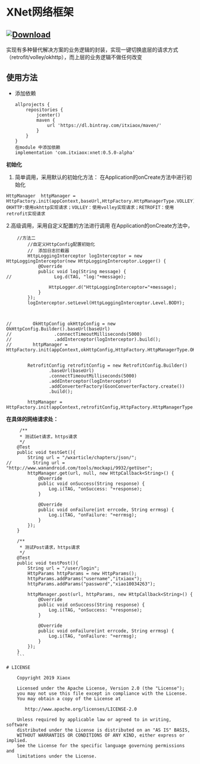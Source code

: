 # XNet网络框架
[ ![Download](https://api.bintray.com/packages/itxiaox/maven/xnet/images/download.svg?version=0.5.0-alpha) ](https://bintray.com/itxiaox/maven/xnet/0.5.0-alpha/link)
------------

实现有多种替代解决方案的业务逻辑的封装，实现一键切换底层的请求方式（retrofit/volley/okhttp），而上层的业务逻辑不做任何改变

## 使用方法

- 添加依赖
	```
	allprojects {
		repositories {
			jcenter()
			maven {
				url 'https://dl.bintray.com/itxiaox/maven/'
			}
		}
	}
	在module 中添加依赖
	implementation 'com.itxiaox:xnet:0.5.0-alpha'
	```

**初始化**

1. 简单调用，采用默认的初始化方法：
在Application的onCreate方法中进行初始化
```
HttpManager  httpManager = HttpFactory.init(appContext,baseUrl,HttpFactory.HttpManagerType.VOLLEY);//  OKHTTP:使用okhttp实现请求；VOLLEY：使用volley实现请求；RETROFIT：使用retrofit实现请求
```

2.高级调用，采用自定义配置的方法进行调用
在Application的onCreate方法中，

```
    //方法二
        //自定义HttpConfig配置初始化
        //  添加日志拦截器
        HttpLoggingInterceptor logInterceptor = new HttpLoggingInterceptor(new HttpLoggingInterceptor.Logger() {
            @Override
            public void log(String message) {
//                Log.d(TAG, "log:"+message);

                HttpLogger.d("HttpLoggingInterceptor="+message);
            }
        });
        logInterceptor.setLevel(HttpLoggingInterceptor.Level.BODY);


        
//        OkHttpConfig okHttpConfig = new OkHttpConfig.Builder().baseUrl(baseUrl)
//                .connectTimeoutMilliseconds(5000)
//                .addInterceptor(logInterceptor).build();
//        httpManager = HttpFactory.init(appContext,okHttpConfig,HttpFactory.HttpManagerType.OKHTTP);


        RetrofitConfig retrofitConfig = new RetrofitConfig.Builder()
                .baseUrl(baseUrl)
                .connectTimeoutMilliseconds(5000)
                .addInterceptor(logInterceptor)
                .addConverterFactory(GsonConverterFactory.create())
                .build();

        httpManager = HttpFactory.init(appContext,retrofitConfig,HttpFactory.HttpManagerType.RETROFIT);

```

**在具体的网络请求处：**
```
     /**
     * 测试Get请求，https请求
     */
    @Test
    public void testGet(){
        String url = "/wxarticle/chapters/json/";
//        String url = "http://www.wanandroid.com/tools/mockapi/9932/getUser";
        httpManager.get(url, null, new HttpCallback<String>() {
            @Override
            public void onSuccess(String response) {
                Log.i(TAG, "onSuccess: "+response);
            }

            @Override
            public void onFailure(int errcode, String errmsg) {
                Log.i(TAG, "onFailure: "+errmsg);
            }
        });
    }

    /**
     * 测试Post请求，https请求
     */
    @Test
    public void testPost(){
        String url = "/user/login";
        HttpParams httpParams = new HttpParams();
        httpParams.addParams("username","itxiaox");
        httpParams.addParams("password","xiao10034263");

        httpManager.post(url, httpParams, new HttpCallback<String>() {
            @Override
            public void onSuccess(String response) {
                Log.i(TAG, "onSuccess: "+response);
            }

            @Override
            public void onFailure(int errcode, String errmsg) {
                Log.i(TAG, "onFailure: "+errmsg);
            }
        });
    }
    ```

# LICENSE

    Copyright 2019 Xiaox

    Licensed under the Apache License, Version 2.0 (the "License");
    you may not use this file except in compliance with the License.
    You may obtain a copy of the License at

       http://www.apache.org/licenses/LICENSE-2.0

    Unless required by applicable law or agreed to in writing, software
    distributed under the License is distributed on an "AS IS" BASIS,
    WITHOUT WARRANTIES OR CONDITIONS OF ANY KIND, either express or implied.
    See the License for the specific language governing permissions and
    limitations under the License.

 
 